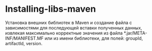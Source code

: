 # Installing-libs-maven

Установка внешних библиотек в Maven и создание файла с зависимостями для последующей вставки полученных данных, извлекая максимально корректные значения из файла *.jar/META-INF/MANIFEST.MF или из имени библиотеки, для полей: groupId, artifactId, version.